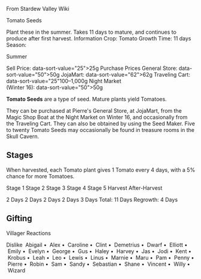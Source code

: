 From Stardew Valley Wiki

Tomato Seeds

Plant these in the summer. Takes 11 days to mature, and continues to produce after first harvest. Information Crop: Tomato Growth Time: 11 days Season:

Summer

Sell Price: data-sort-value="25"&gt;25g Purchase Prices General Store: data-sort-value="50"&gt;50g JojaMart: data-sort-value="62"&gt;62g Traveling Cart: data-sort-value="25"100–1,000g Night Market  
(Winter 16): data-sort-value="50"&gt;50g

**Tomato Seeds** are a type of seed. Mature plants yield Tomatoes.

They can be purchased at Pierre's General Store, at JojaMart, from the Magic Shop Boat at the Night Market on Winter 16, and occasionally from the Traveling Cart. They can also be obtained by using the Seed Maker. Five to twenty Tomato Seeds may occasionally be found in treasure rooms in the Skull Cavern.

## Stages

When harvested, each Tomato plant gives 1 Tomato every 4 days, with a 5% chance for more Tomatoes.

Stage 1 Stage 2 Stage 3 Stage 4 Stage 5 Harvest After-Harvest

2 Days 2 Days 2 Days 2 Days 3 Days Total: 11 Days Regrowth: 4 Days

## Gifting

Villager Reactions

Dislike  Abigail •  Alex •  Caroline •  Clint •  Demetrius •  Dwarf •  Elliott •  Emily •  Evelyn •  George •  Gus •  Haley •  Harvey •  Jas •  Jodi •  Kent •  Krobus •  Leah •  Leo •  Lewis •  Linus •  Marnie •  Maru •  Pam •  Penny •  Pierre •  Robin •  Sam •  Sandy •  Sebastian •  Shane •  Vincent •  Willy •  Wizard